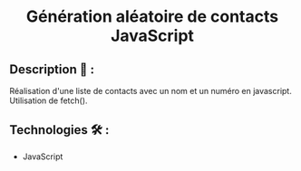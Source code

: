 ﻿# <p align="center">Génération aléatoire de contacts JavaScript</p>

## Description 📝 :
Réalisation d'une liste de contacts avec un nom et un numéro en javascript.
<br>
Utilisation de fetch().

## Technologies 🛠️ :
- JavaScript
